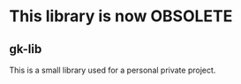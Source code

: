 # This library is now OBSOLETE

## gk-lib

This is a small library used for a personal private project.


